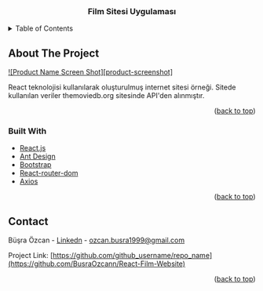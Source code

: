 
<!-- PROJECT LOGO -->
<br />
<div align="center">
<h3 align="center">Film Sitesi Uygulaması</h3>
</div>


<details>
  <summary>Table of Contents</summary>
  <ol>
    <li>
      <a href="#about-the-project">About The Project</a>
      <ul>
        <li><a href="#built-with">Built With</a></li>
      </ul>
    </li>
    <li><a href="#contact">Contact</a></li>
  </ol>
</details>



<!-- ABOUT THE PROJECT -->
## About The Project

[![Product Name Screen Shot][product-screenshot]](https://example.com)

React teknolojisi kullanılarak oluşturulmuş internet sitesi örneği. Sitede kullanılan veriler themoviedb.org sitesinde API'den alınmıştır.

<p align="right">(<a href="#top">back to top</a>)</p>



### Built With

* [React.js](https://reactjs.org/)
* [Ant Design](https://ant.design)
* [Bootstrap](https://getbootstrap.com)
* [React-router-dom](https://reactrouter.com)
* [Axios](https://www.npmjs.com/package/axios)

<p align="right">(<a href="#top">back to top</a>)</p>





<!-- CONTACT -->
## Contact

Büşra Özcan - [Linkedn](https://www.linkedin.com/in/bsrozcan/) - ozcan.busra1999@gmail.com

Project Link: [https://github.com/github_username/repo_name](https://github.com/BusraOzcann/React-Film-Website)

<p align="right">(<a href="#top">back to top</a>)</p>



